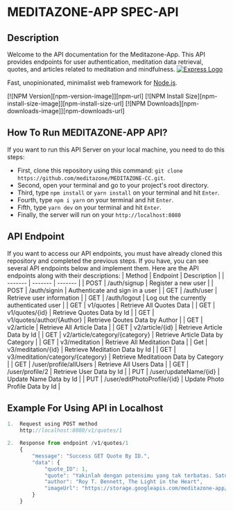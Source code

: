 # MEDITAZONE-APP SPEC-API

## Description
Welcome to the API documentation for the Meditazone-App. This API provides endpoints for user authentication, meditation data retrieval, quotes, and articles related to meditation and mindfulness.
[![Express Logo](https://i.cloudup.com/zfY6lL7eFa-3000x3000.png)](http://expressjs.com/)

  Fast, unopinionated, minimalist web framework for [Node.js](http://nodejs.org).

  [![NPM Version][npm-version-image]][npm-url]
  [![NPM Install Size][npm-install-size-image]][npm-install-size-url]
  [![NPM Downloads][npm-downloads-image]][npm-downloads-url]


## How To Run MEDITAZONE-APP API?
If you want to run this API Server on your local machine, you need to do this steps:
- First, clone this repository using this command: `git clone https://github.com/meditazone/MEDITAZONE-CC.git`.
- Second, open your terminal and go to your project's root directory.
- Third, type `npm install` or `yarn install` on your terminal and hit `Enter`.
- Fourth, type `npm i yarn` on your terminal and hit `Enter`.
- Fifth, type `yarn dev` on your terminal and hit `Enter`.
- Finally, the server will run on your `http://localhost:8080`

## API Endpoint
If you want to access our API endpoints, you must have already cloned this repository and completed the previous steps. If you have, you can see several API endpoints below and implement them. Here are the API endpoints along with their descriptions:
| Method | Endpoint | Description |
| ------- | ------- | ------- |
| POST | /auth/signup | Register a new user |
| POST | /auth/signin | Authenticate and sign in a user |
| GET | /auth/user | Retrieve user information |
| GET | /auth/logout |  Log out the currently authenticated user |
| GET | v1/quotes | Retrieve All Quotes Data |
| GET | v1/quotes/{id} | Retrieve Quotes Data by Id |
| GET | v1/quotes/author/{Author} | Retrieve Qoutes Data by Author |
| GET | v2/article | Retrieve All Article Data |
| GET | v2/article/{id} | Retrieve Article Data by Id |
| GET | v2/article/category/{category} | Retrieve Article Data by Category |
| GET | v3/meditation | Retrieve All Meditation Data |
| Get | v3/meditation/{id} | Retrieve Meditation Data by Id |
| GET | v3/meditation/category/{category} | Retrieve Meditatioon Data by Category |
| GET | /user/profile/allUsers | Retrieve All Users Data |
| GET | /user/profile/2 | Retrieve User Data by Id |
| PUT | /user/updateName/{id} | Update Name Data by Id |
| PUT | /user/editPhotoProfile/{id} | Update Photo Profile Data by Id |

## Example For Using API in Localhost
```js
1.  Request using POST method
    http://localhost:8080/v1/quotes/1

2.  Response from endpoint /v1/quotes/1
    {
        "message": "Success GET Quote By ID.",
        "data": {
            "quote_ID": 1,
            "quote": "Yakinlah dengan potensimu yang tak terbatas. Satu-satunya batasanmu adalah yang kau tetapkan pada dirimu sendiri",
            "author": "Roy T. Bennett, The Light in the Heart",
            "imageUrl": "https://storage.googleapis.com/meditazone-app/bg_quote_img/background_quote.png"
        }
    }

```

